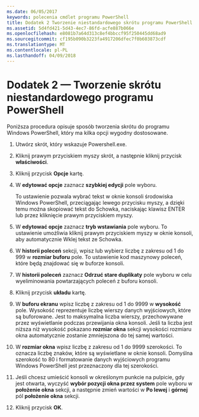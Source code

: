 ```yaml
---
ms.date: 06/05/2017
keywords: polecenia cmdlet programu PowerShell
title: Dodatek 2 Tworzenie niestandardowego skrótu programu PowerShell
ms.assetid: 5d4fd421-5d43-4ec7-86fd-acfe887b066e
ms.openlocfilehash: e8081b7a64d313c8ef4bbccf95f250445dd68ad9
ms.sourcegitcommit: cf195b090b3223fa4917206dfec7f0b603873cdf
ms.translationtype: MT
ms.contentlocale: pl-PL
ms.lasthandoff: 04/09/2018
---
```

# <a name="appendix-2---creating-a-custom-powershell-shortcut"></a>Dodatek 2 — Tworzenie skrótu niestandardowego programu PowerShell

Poniższa procedura opisuje sposób tworzenia skrótu do programu Windows PowerShell, który ma kilka opcji wygodny dostosowane.

1. Utwórz skrót, który wskazuje Powershell.exe.

2. Kliknij prawym przyciskiem myszy skrót, a następnie kliknij przycisk **właściwości**.

3. Kliknij przycisk **Opcje** kartę.

4. W **edytować opcje** zaznacz **szybkiej edycji** pole wyboru.

    To ustawienie pozwala wybrać tekst w oknie konsoli środowiska Windows PowerShell, przeciągając lewego przycisku myszy, a dzięki temu można skopiować tekst do Schowka, naciskając klawisz ENTER lub przez kliknięcie prawym przyciskiem myszy.

5. W **edytować opcje** zaznacz **tryb wstawiania** pole wyboru. To ustawienie umożliwia kliknij prawym przyciskiem myszy w oknie konsoli, aby automatycznie Wklej tekst ze Schowka.

6. W **historii poleceń** sekcji, wpisz lub wybierz liczbę z zakresu od 1 do 999 w **rozmiar buforu** pole. To ustawienie kod maszynowy poleceń, które będą znajdować się w buforze konsoli.

7. W **historii poleceń** zaznacz **Odrzuć stare duplikaty** pole wyboru w celu wyeliminowania powtarzających poleceń z buforu konsoli.

8. Kliknij przycisk **układu** kartę.

9. W **buforu ekranu** wpisz liczbę z zakresu od 1 do 9999 w **wysokość** pole. Wysokość reprezentuje liczbę wierszy danych wyjściowych, które są buforowane. Jest to maksymalna liczba wierszy, przechowywane przez wyświetlanie podczas przewijania okna konsoli. Jeśli ta liczba jest niższa niż wysokość pokazano **rozmiar okna** sekcji wysokości rozmiaru okna automatycznie zostanie zmniejszona do tej samej wartości.

10. W **rozmiar okna** wpisz liczbę z zakresu od 1 do 9999 szerokości. To oznacza liczbę znaków, które są wyświetlane w oknie konsoli. Domyślna szerokość to 80 i formatowanie danych wyjściowych programu Windows PowerShell jest przeznaczony dla tej szerokości.

11. Jeśli chcesz umieścić konsoli w określonym punkcie na pulpicie, gdy jest otwarta, wyczyść **wybór pozycji okna przez system** pole wyboru w **położenie okna** sekcji, a następnie zmień wartości w  **Po lewej** i **górnej** pól **położenie okna** sekcji.

12. Kliknij przycisk **OK**.